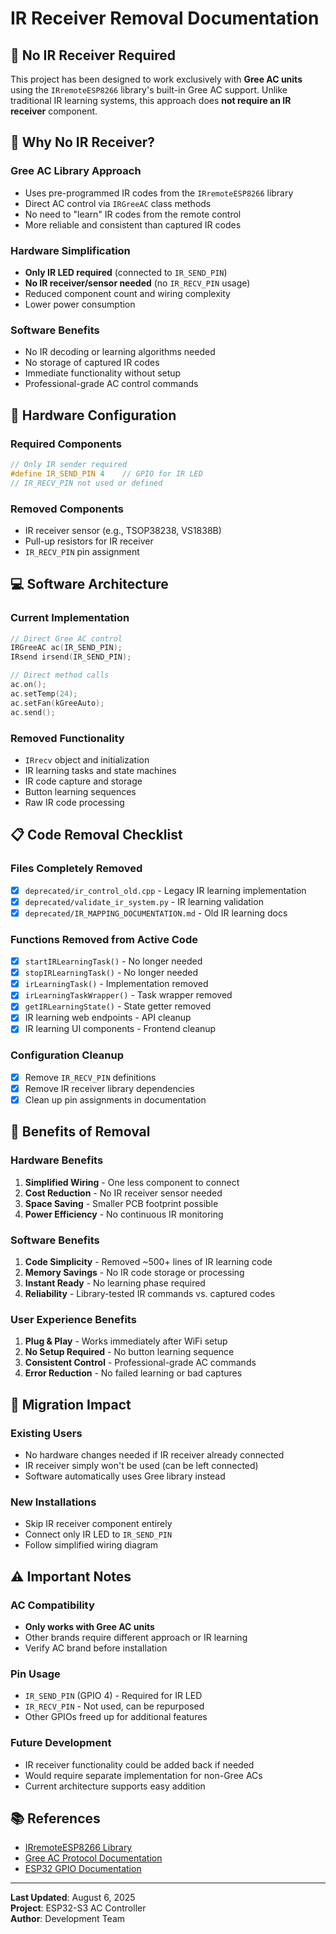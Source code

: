# IR Receiver Removal Documentation

## 🚫 **No IR Receiver Required**

This project has been designed to work exclusively with **Gree AC units** using the `IRremoteESP8266` library's built-in Gree AC support. Unlike traditional IR learning systems, this approach does **not require an IR receiver** component.

## 📡 **Why No IR Receiver?**

### **Gree AC Library Approach**
- Uses pre-programmed IR codes from the `IRremoteESP8266` library
- Direct AC control via `IRGreeAC` class methods
- No need to "learn" IR codes from the remote control
- More reliable and consistent than captured IR codes

### **Hardware Simplification**
- **Only IR LED required** (connected to `IR_SEND_PIN`)
- **No IR receiver/sensor needed** (no `IR_RECV_PIN` usage)
- Reduced component count and wiring complexity
- Lower power consumption

### **Software Benefits**
- No IR decoding or learning algorithms needed
- No storage of captured IR codes
- Immediate functionality without setup
- Professional-grade AC control commands

## 🔧 **Hardware Configuration**

### **Required Components**
```cpp
// Only IR sender required
#define IR_SEND_PIN 4    // GPIO for IR LED
// IR_RECV_PIN not used or defined
```

### **Removed Components**
- IR receiver sensor (e.g., TSOP38238, VS1838B)
- Pull-up resistors for IR receiver
- `IR_RECV_PIN` pin assignment

## 💻 **Software Architecture**

### **Current Implementation**
```cpp
// Direct Gree AC control
IRGreeAC ac(IR_SEND_PIN);
IRsend irsend(IR_SEND_PIN);

// Direct method calls
ac.on();
ac.setTemp(24);
ac.setFan(kGreeAuto);
ac.send();
```

### **Removed Functionality**
- `IRrecv` object and initialization
- IR learning tasks and state machines
- IR code capture and storage
- Button learning sequences
- Raw IR code processing

## 📋 **Code Removal Checklist**

### **Files Completely Removed**
- [x] `deprecated/ir_control_old.cpp` - Legacy IR learning implementation
- [x] `deprecated/validate_ir_system.py` - IR learning validation
- [x] `deprecated/IR_MAPPING_DOCUMENTATION.md` - Old IR learning docs

### **Functions Removed from Active Code**
- [x] `startIRLearningTask()` - No longer needed
- [x] `stopIRLearningTask()` - No longer needed  
- [x] `irLearningTask()` - Implementation removed
- [x] `irLearningTaskWrapper()` - Task wrapper removed
- [x] `getIRLearningState()` - State getter removed
- [x] IR learning web endpoints - API cleanup
- [x] IR learning UI components - Frontend cleanup

### **Configuration Cleanup**
- [x] Remove `IR_RECV_PIN` definitions
- [x] Remove IR receiver library dependencies
- [x] Clean up pin assignments in documentation

## 🎯 **Benefits of Removal**

### **Hardware Benefits**
1. **Simplified Wiring** - One less component to connect
2. **Cost Reduction** - No IR receiver sensor needed
3. **Space Saving** - Smaller PCB footprint possible
4. **Power Efficiency** - No continuous IR monitoring

### **Software Benefits**
1. **Code Simplicity** - Removed ~500+ lines of IR learning code
2. **Memory Savings** - No IR code storage or processing
3. **Instant Ready** - No learning phase required
4. **Reliability** - Library-tested IR commands vs. captured codes

### **User Experience Benefits**
1. **Plug & Play** - Works immediately after WiFi setup
2. **No Setup Required** - No button learning sequence
3. **Consistent Control** - Professional-grade AC commands
4. **Error Reduction** - No failed learning or bad captures

## 🔄 **Migration Impact**

### **Existing Users**
- No hardware changes needed if IR receiver already connected
- IR receiver simply won't be used (can be left connected)
- Software automatically uses Gree library instead

### **New Installations**
- Skip IR receiver component entirely
- Connect only IR LED to `IR_SEND_PIN`
- Follow simplified wiring diagram

## ⚠️ **Important Notes**

### **AC Compatibility**
- **Only works with Gree AC units**
- Other brands require different approach or IR learning
- Verify AC brand before installation

### **Pin Usage**
- `IR_SEND_PIN` (GPIO 4) - Required for IR LED
- `IR_RECV_PIN` - Not used, can be repurposed
- Other GPIOs freed up for additional features

### **Future Development**
- IR receiver functionality could be added back if needed
- Would require separate implementation for non-Gree ACs
- Current architecture supports easy addition

## 📚 **References**

- [IRremoteESP8266 Library](https://github.com/crankyoldgit/IRremoteESP8266)
- [Gree AC Protocol Documentation](https://github.com/crankyoldgit/IRremoteESP8266/blob/master/src/ir_Gree.h)
- [ESP32 GPIO Documentation](https://docs.espressif.com/projects/esp-idf/en/latest/esp32/api-reference/peripherals/gpio.html)

---

**Last Updated**: August 6, 2025  
**Project**: ESP32-S3 AC Controller  
**Author**: Development Team

